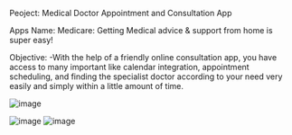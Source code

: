  
Peoject: Medical Doctor Appointment and Consultation App


Apps Name: Medicare: Getting Medical advice & support from home is super easy!


Objective:
-With the help of a friendly online consultation app, you have access to many important like calendar integration, appointment scheduling, and finding the specialist doctor according to your need very easily and simply within a little amount of time. 

![image](https://github.com/fazlynz/-health/assets/31564681/58ec6cd3-462d-452a-852c-2488e1aeb0c8)

![image](https://github.com/fazlynz/-health/assets/31564681/e3693498-7ce1-44bf-af42-44666ca88976)
![image](https://github.com/fazlynz/-health/assets/31564681/962ad2d0-1ff4-45f1-b285-dcc6a4ff3a14)






